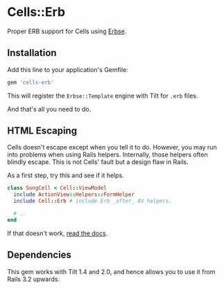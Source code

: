 # Cells::Erb

Proper ERB support for Cells using [Erbse](https://github.com/apotonick/erbse).

## Installation

Add this line to your application's Gemfile:

```ruby
gem 'cells-erb'
```

This will register the `Erbse::Template` engine with Tilt for `.erb` files.

And that's all you need to do.

## HTML Escaping

Cells doesn't escape except when you tell it to do. However, you may run into problems when using Rails helpers. Internally, those helpers often blindly escape. This is not Cells' fault but a design flaw in Rails.

As a first step, try this and see if it helps.

```ruby
class SongCell < Cell::ViewModel
  include ActionView::Helpers::FormHelper
  include Cell::Erb # include Erb _after_ AV helpers.

  # ..
end
```

If that doesn't work, [read the docs](http://trailblazerb.org/cells/gems/cells4.html#escaping).

## Dependencies

This gem works with Tilt 1.4 and 2.0, and hence allows you to use it from Rails 3.2 upwards.